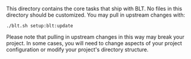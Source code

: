 This directory contains the core tasks that ship with BLT. No files in this
directory should be customized. You may pull in upstream changes with:

    ./blt.sh setup:blt:update

Please note that pulling in upstream changes in this way may break your project.
In some cases, you will need to change aspects of your project configuration or
modify your project's directory structure.
